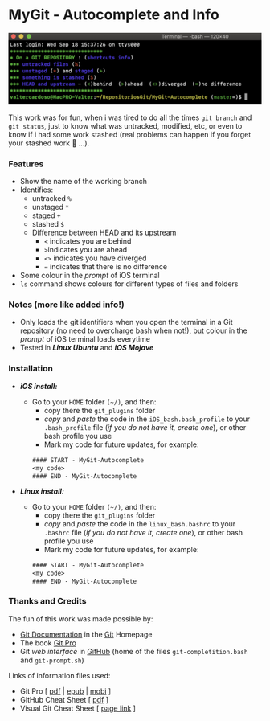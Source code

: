 
# MyGit - Autocomplete and Info
![MyGit - Autocomplete and Info Banner](otherFiles/bashBanner.png)

This work was for fun, when i was tired to do all the times `git branch` and `git status`, just to know what was untracked, modified, etc, or even to know if i had some work stashed (real problems can happen if you forget your stashed work :grimacing: ...).



### Features
- Show the name of the working branch
- Identifies:
    - untracked `%`
    - unstaged `*`
    - staged `+`
    - stashed `$`
    - Difference between HEAD and its upstream
        - `<` indicates you are behind
        - `>`indicates you are ahead
        - `<>` indicates you have diverged
        - `=` indicates that there is no difference
- Some colour in the *prompt* of iOS terminal
- `ls` command shows colours for different types of files and folders

### Notes (more like added info!)
- Only loads the git identifiers when you open the terminal in a Git repository (no need to overcharge bash when not!), but colour in the *prompt* of iOS terminal loads everytime
- Tested in ***Linux Ubuntu*** and ***iOS Mojave***

### Installation
- ***iOS install:***
    - Go to your `HOME` folder `(~/)`, and then:
        - copy there the `git_plugins` folder
        - *copy* and *paste* the code in the `iOS_bash.bash_profile` to your `.bash_profile` file (*if you do not have it, create one*), or other bash profile you use
        - Mark my code for future updates, for example:
        ```shell
        #### START - MyGit-Autocomplete
        <my code>
        #### END - MyGit-Autocomplete
        ```

- ***Linux install:***
    - Go to your `HOME` folder `(~/)`, and then:
        - copy there the `git_plugins` folder
        - *copy* and *paste* the code in the `linux_bash.bashrc` to your `.bashrc` file (*if you do not have it, create one*), or other bash profile you use
        - Mark my code for future updates, for example:
        ```shell
        #### START - MyGit-Autocomplete
        <my code>
        #### END - MyGit-Autocomplete
        ```

### Thanks and Credits
The fun of this work was made possible by:
- [Git Documentation](https://git-scm.com/doc) in the [Git](https://git-scm.com) Homepage
- The book [Git Pro](https://git-scm.com/book/en/v2)
- Git *web interface* in [GitHub](https://github.com/git/git) (home of the files `git-completition.bash` and `git-prompt.sh`)

Links of information files used:

- Git Pro [ [pdf](https://github.com/progit/progit2/releases/download/2.1.164/progit.pdf) | [epub](https://github.com/progit/progit2/releases/download/2.1.164/progit.epub) | [mobi](https://github.com/progit/progit2/releases/download/2.1.164/progit.mobi) ]
- GitHub Cheat Sheet [ [pdf](https://github.github.com/training-kit/downloads/github-git-cheat-sheet.pdf) ]
- Visual Git Cheat Sheet [ [page link](http://ndpsoftware.com/git-cheatsheet.html) ]
